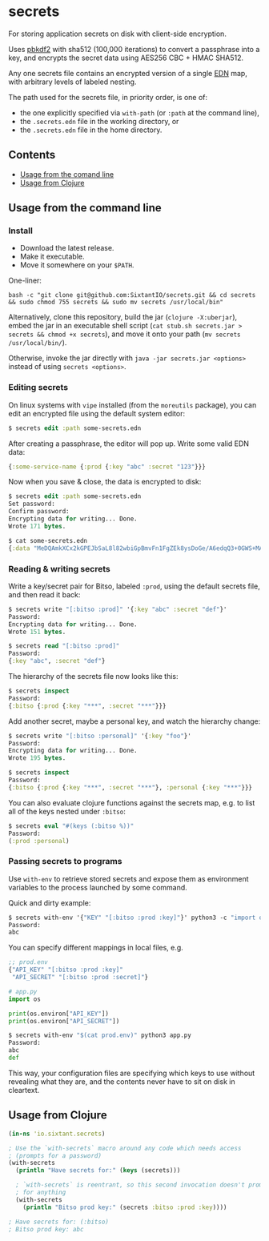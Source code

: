 # secrets 

For storing application secrets on disk with client-side encryption.

Uses [pbkdf2](https://en.wikipedia.org/wiki/PBKDF2) with sha512 (100,000
iterations) to convert a passphrase into a key, and encrypts the secret data
using AES256 CBC + HMAC SHA512.

Any one secrets file contains an encrypted version of a single
[EDN](https://github.com/edn-format/edn) map, with arbitrary levels of
labeled nesting.

The path used for the secrets file, in priority order, is one of:

- the one explicitly specified via `with-path` (or `:path` at the command line),
- the `.secrets.edn` file in the working directory, or
- the `.secrets.edn` file in the home directory.


## Contents 
- [Usage from the comand line](#usage-from-the-command-line)
- [Usage from Clojure](#usage-from-clojure)

## Usage from the command line

### Install

- Download the latest release.
- Make it executable.
- Move it somewhere on your `$PATH`.

One-liner:
```
bash -c "git clone git@github.com:SixtantIO/secrets.git && cd secrets && sudo chmod 755 secrets && sudo mv secrets /usr/local/bin"
```

Alternatively, clone this repository, build the jar (`clojure -X:uberjar`),
embed the jar in an executable shell script
(`cat stub.sh secrets.jar > secrets && chmod +x secrets`), and move it onto
your path (`mv secrets /usr/local/bin/`).

Otherwise, invoke the jar directly with `java -jar secrets.jar <options>` 
instead of using `secrets <options>`.


### Editing secrets

On linux systems with `vipe` installed (from the `moreutils` package), you
can edit an encrypted file using the default system editor:

```clojure
$ secrets edit :path some-secrets.edn
```

After creating a passphrase, the editor will pop up. Write some valid EDN data:
```clojure
{:some-service-name {:prod {:key "abc" :secret "123"}}}
```

Now when you save & close, the data is encrypted to disk:

```clojure
$ secrets edit :path some-secrets.edn
Set password: 
Confirm password: 
Encrypting data for writing... Done.
Wrote 171 bytes.

$ cat some-secrets.edn
{:data "MeDQAmkXCx2kGPEJbSaL8l82wbiGpBmvFn1FgZEk8ysDoGe/A6edqQ3+0GWS+MAOxAxraaTPjdXid12sGqeITv1yQuvtzS79swoTFOGwLCYmcQHjJB6FC9zkwKbY3LjA", :iv "Yh/SVZShqynxcV7koItBWw=="}
```

### Reading & writing secrets

Write a key/secret pair for Bitso, labeled `:prod`, using the default secrets
file, and then read it back:
```clojure
$ secrets write "[:bitso :prod]" '{:key "abc" :secret "def"}'
Password: 
Encrypting data for writing... Done.
Wrote 151 bytes.

$ secrets read "[:bitso :prod]"
Password: 
{:key "abc", :secret "def"}
```

The hierarchy of the secrets file now looks like this:
```clojure
$ secrets inspect
Password: 
{:bitso {:prod {:key "***", :secret "***"}}}
```

Add another secret, maybe a personal key, and watch the hierarchy change:
```clojure
$ secrets write "[:bitso :personal]" '{:key "foo"}'
Password: 
Encrypting data for writing... Done.
Wrote 195 bytes.

$ secrets inspect
Password: 
{:bitso {:prod {:key "***", :secret "***"}, :personal {:key "***"}}}
```

You can also evaluate clojure functions against the secrets map, e.g. to list 
all of the keys nested under `:bitso`:
```clojure
$ secrets eval "#(keys (:bitso %))"
Password: 
(:prod :personal)
```


### Passing secrets to programs

Use `with-env` to retrieve stored secrets and expose them as environment 
variables to the process launched by some command. 

Quick and dirty example:
```clojure
$ secrets with-env '{"KEY" "[:bitso :prod :key]"}' python3 -c "import os; print(os.environ['KEY'])"
Password: 
abc
```

You can specify different mappings in local files, e.g.

```clojure
;; prod.env
{"API_KEY" "[:bitso :prod :key]"
 "API_SECRET" "[:bitso :prod :secret]"}
```

```python
# app.py
import os

print(os.environ["API_KEY"])
print(os.environ["API_SECRET"])
```

``` clojure
$ secrets with-env "$(cat prod.env)" python3 app.py
Password: 
abc
def
```

This way, your configuration files are specifying which keys to use without 
revealing what they are, and the contents never have to sit on disk in 
cleartext.


## Usage from Clojure

```clojure 
(in-ns 'io.sixtant.secrets)

; Use the `with-secrets` macro around any code which needs access
; (prompts for a password)
(with-secrets
  (println "Have secrets for:" (keys (secrets)))

  ; `with-secrets` is reentrant, so this second invocation doesn't prompt
  ; for anything
  (with-secrets
    (println "Bitso prod key:" (secrets :bitso :prod :key))))

; Have secrets for: (:bitso)
; Bitso prod key: abc
```
